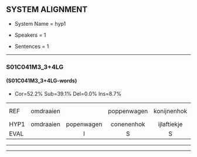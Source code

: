
## SYSTEM ALIGNMENT

- System Name = hyp1

- Speakers = 1

- Sentences = 1

---

### S01C041M3_3+4LG

#### (S01C041M3_3+4LG-words)

- Cor=52.2%	Sub=39.1%	Del=0.0%	Ins=8.7%

|  |  |  |  |  |  |  |  |  |  |  |  |  |  |  |  |  |  |  |  |  |  |  |  |  |  |  |  |  |  |  |  |  |  |  |  |  |  |  |  |  |  |  |  |  |  |  |
|:--- |:---:|:---:|:---:|:---:|:---:|:---:|:---:|:---:|:---:|:---:|:---:|:---:|:---:|:---:|:---:|:---:|:---:|:---:|:---:|:---:|:---:|:---:|:---:|:---:|:---:|:---:|:---:|:---:|:---:|:---:|:---:|:---:|:---:|:---:|:---:|:---:|:---:|:---:|:---:|:---:|:---:|:---:|:---:|:---:|:---:|:---:|
| REF | omdraaien |  | poppenwagen | konijnenhok | * | elastiekje | ruziemaken | teddybeer | dierentuin |  |  | paddenstoelen | verstoppertje | wasmachine | fototoestel | toiletpapier | vrachtwagen | * | buurmannen | vogelkooi | olifant |  | schommelen | iedereen | schoenenwinkel*(schoenwinkel) | knutselen | ophangen | verjaardag | sprookjesboek | tandenborstel | lucifer | slaapkamer | achterdeur | ziekenhuis | nieuwsgierig | afblijven | kabouter | washandje | sneeuwwitje | goeiendag | vakantie | limonade | autorijden | eindelijk | familie | chocolade |
| HYP1 | omdraaien | popenwagen | conenenhok | ijlaftiekje | ruzie | maken | tetdie | beer | dierentuin | watde | stoelen | verstoeperd | je | wasmachine | foutotoestel | toiletpapier | vrachtwagen | buur | buurmannen | vogelkone | olifant | schoemelingen | idarin | schon | winkel | knutselen | ophangen | verjaardag | sprookjesboek | tandenbortel | lucifer | slaapkamer | achterdeur | ziekenhuis | nieuwsgierig | ofbleven | kabouter | washandje | sneeuwitje | goeiendag | vakantie | limonade | autoredden | eindelijk | familie | chocolade |
| EVAL |  | I | S | S | S | S | S | S |  | I | I | S | S |  | S |  |  | S |  | S |  | I | S | S | S |  |  |  |  | S |  |  |  |  |  | S |  |  | S |  |  |  | S |  |  |  |
---

---
